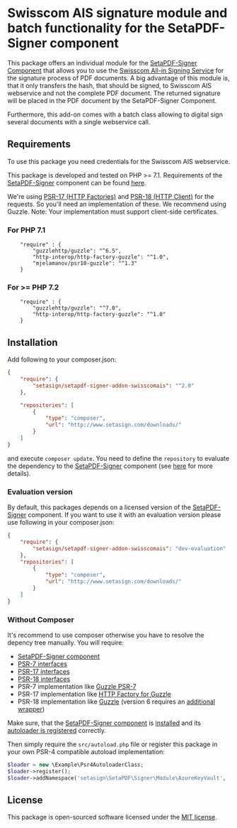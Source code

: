 # Swisscom AIS signature module and batch functionality for the SetaPDF-Signer component

This package offers an individual module for the [SetaPDF-Signer Component](https://www.setasign.com/signer) that allows
you to use the [Swisscom All-in Signing Service](https://www.swisscom.ch/en/business/enterprise/offer/security/identity-access-security/signing-service.html) 
for the signature process of PDF documents. A big advantage of this module is, that it only transfers the hash, that 
should be signed, to Swisscom AIS webservice and not the complete PDF document. The returned signature will be placed in
the PDF document by the SetaPDF-Signer Component.

Furthermore, this add-on comes with a batch class allowing to digital sign several documents with a single webservice
call.

## Requirements
To use this package you need credentials for the Swisscom AIS webservice.

This package is developed and tested on PHP >= 7.1. Requirements of the [SetaPDF-Signer](https://www.setasign.com/signer)
component can be found [here](https://manuals.setasign.com/setapdf-signer-manual/getting-started/#index-1).

We're using [PSR-17 (HTTP Factories)](https://www.php-fig.org/psr/psr-17/) and [PSR-18 (HTTP Client)](https://www.php-fig.org/psr/psr-18/)
for the requests. So you'll need an implementation of these. We recommend using Guzzle. Note: Your implementation must
support client-side certificates.

### For PHP 7.1
```
    "require" : {
        "guzzlehttp/guzzle": "^6.5",
        "http-interop/http-factory-guzzle": "^1.0",
        "mjelamanov/psr18-guzzle": "^1.3"
    }
```

### For >= PHP 7.2
```
    "require" : {
        "guzzlehttp/guzzle": "^7.0",
        "http-interop/http-factory-guzzle": "^1.0"
    }
```

## Installation
Add following to your composer.json:

```json
{
    "require": {
        "setasign/setapdf-signer-addon-swisscomais": "^2.0"
    },

    "repositories": [
        {
            "type": "composer",
            "url": "http://www.setasign.com/downloads/"
        }
    ]
}
```

and execute `composer update`. You need to define the `repository` to evaluate the dependency to the
[SetaPDF-Signer](https://www.setasign.com/signer) component
(see [here](https://getcomposer.org/doc/faqs/why-can%27t-composer-load-repositories-recursively.md) for more details).

### Evaluation version

By default, this packages depends on a licensed version of the [SetaPDF-Signer](https://www.setasign.com/signer)
component. If you want to use it with an evaluation version please use following in your composer.json:

```json
{
    "require": {
        "setasign/setapdf-signer-addon-swisscomais": "dev-evaluation"
    },
    "repositories": [
        {
            "type": "composer",
            "url": "http://www.setasign.com/downloads/"
        }
    ]
}
```

### Without Composer

It's recommend to use composer otherwise you have to resolve the depency tree manually. You will require:

- [SetaPDF-Signer component](https://www.setasign.com/signer)
- [PSR-7 interfaces](https://github.com/php-fig/http-message)
- [PSR-17 interfaces](https://github.com/php-fig/http-factory)
- [PSR-18 interfaces](https://github.com/php-fig/http-client)
- PSR-7 implementation like [Guzzle PSR-7](https://github.com/guzzle/psr7)
- PSR-17 implementation like [HTTP Factory for Guzzle](https://github.com/http-interop/http-factory-guzzle)
- PSR-18 implementation like [Guzzle](https://github.com/guzzle/guzzle) (version 6 requires an [additional wrapper](https://github.com/mjelamanov/psr18-guzzle))

Make sure, that the [SetaPDF-Signer component](https://www.setasign.com/signer)
is [installed](https://manuals.setasign.com/setapdf-core-manual/installation/#index-2) and
its [autoloader is registered](https://manuals.setasign.com/setapdf-core-manual/getting-started/#index-1) correctly.

Then simply require the `src/autoload.php` file or register this package in your own PSR-4 compatible autoload implementation:

```php
$loader = new \Example\Psr4AutoloaderClass;
$loader->register();
$loader->addNamespace('setasign\SetaPDF\Signer\Module\AzureKeyVault', 'path/to/src/');
```


## License

This package is open-sourced software licensed under the [MIT license](https://opensource.org/licenses/MIT).